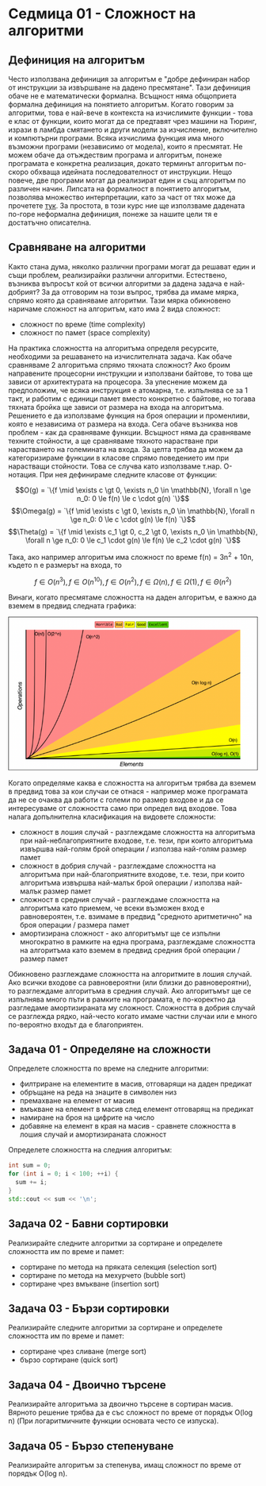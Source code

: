 # Седмица 01 - Сложност на алгоритми

## Дефиниция на алгоритъм
Често използвана дефиниция за алгоритъм е "добре дефиниран набор от инструкции за извършване на дадено пресмятане". Тази дефиниция обаче не е математически формална. Всъщност няма общоприета формална дефиниция на понятието алгоритъм. Когато говорим за алгоритми, това е най-вече в контекста на изчислимите функции - това е клас от функции, които могат да се предтавят чрез машини на Тюринг, изрази в ламбда смятането и други модели за изчисление, включително и компютърни програми. Всяка изчислима функция има много възможни програми (независимо от модела), които я пресмятат. Не можем обаче да отъждествим програма и алгоритъм, понеже програмата е конкретна реализация, докато терминът алгоритъм по-скоро обхваща идейната последователност от инструкции. Нещо повече, две програми могат да реализират един и същ алгоритъм по различен начин. Липсата на формалност в понятието алгоритъм, позволява множество интерпретации, като за част от тях може да прочетете [тук](https://en.wikipedia.org/wiki/Algorithm_characterizations). За простота, в този курс ние ще използваме дадената по-горе неформална дефиниция, понеже за нашите цели тя е достатъчно описателна.

## Сравняване на алгоритми
Както стана дума, няколко различни програми могат да решават един и същи проблем, реализирайки различни алгоритми. Естествено, възниква въпросът кой от всички алгоритми за дадена задача е най-добрият? За да отговорим на този въпрос, трябва да имаме мярка, спрямо която да сравняваме алгоритми. Тази мярка обикновено наричаме сложност на алгоритъм, като има 2 вида сложност:
- сложност по време (time complexity)
- сложност по памет (space complexity)

На практика сложността на алгоритъма определя ресурсите, необходими за решаването на изчислителната задача. Как обаче сравняваме 2 алгоритъма спрямо тяхната сложност? Ако броим направените процесорни инструкции и използвани байтове, то това ще зависи от архитектурата на процесора. За улеснение можем да предположим, че всяка инструкция е атомарна, т.е. изпълнява се за 1 такт, и работим с единици памет вместо конкретно с байтове, но тогава тяхната бройка ще зависи от размера на входа на алгоритъма. Решението е да използваме функция на броя операции и променливи, която е независима от размера на входа. Сега обаче възниква нов проблем - как да сравняваме функции. Всъщност няма да сравняваме техните стойности, а ще сравняваме тяхното нарастване при нарастването на големината на входа. За целта трябва да можем да категоризираме функции в класове спрямо поведението им при нарастващи стойности. Това се случва като използваме т.нар. О-нотация. При нея дефинираме следните класове от функции:

$$O(g) = `\{f \mid \exists c \gt 0, \exists n_0 \in \mathbb{N}, \forall n \ge n_0: 0 \le f(n) \le c \cdot g(n) `\}$$
$$\Omega(g) = `\{f \mid \exists c \gt 0, \exists n_0 \in \mathbb{N}, \forall n \ge n_0: 0 \le c \cdot g(n) \le f(n) `\}$$
$$\Theta(g) = `\{f \mid \exists c_1 \gt 0, c_2 \gt 0, \exists n_0 \in \mathbb{N}, \forall n \ge n_0: 0 \le c_1 \cdot g(n) \le f(n) \le c_2 \cdot g(n) `\}$$

Така, ако например алгоритъм има сложност по време f(n) = 3n<sup>2</sup> + 10n, където n е размерът на входа, то

$$ f \in O(n^3), f \in O(n^{10}), f \in O(n^2), f \in \Omega(n), f \in \Omega(1), f \in \Theta(n^2) $$

Винаги, когато пресмятаме сложността на даден алгоритъм, е важно да вземем в предвид следната графика:

<center>
  <img src="./complexity_graph.png" alt="graph" />
</center>

Когато определяме каква е сложността на алгоритъм трябва да вземем в предвид това за кои случаи се отнася - например може програмата да не се очаква да работи с големи по размер входове и да се интересуваме от сложността само при определ вид входове. Това налага допълнителна класификация на видовете сложности:
- сложност в лошия случай - разглеждаме сложността на алгоритъма при най-неблагоприятните входове, т.е. тези, при които алгоритъма извършва най-голям брой операции / използва най-голям размер памет
- сложност в добрия случай - разглеждаме сложността на алгоритъма при най-благоприятните входове, т.е. тези, при които алгоритъма извършва най-малък брой операции / използва най-малък размер памет
- сложност в средния случай - разглеждаме сложността на алгоритъма като приемем, че всеки възможен вход е равновероятен, т.е. взимаме в предвид "средното аритметично" на броя операции / размера памет
- амортизирана сложност - ако алгоритъмът ще се изпълни многократно в рамките на една програма, разглеждаме сложността на алгоритъма като вземем в предвид средния брой операции / размер памет

Обикновено разглеждаме сложността на алгоритмите в лошия случай. Ако всички входове са равновероятни (или близки до равновероятни), то разглеждаме алгоритъма в средния случай. Ако алгоритъмът ще се изпълнява много пъти в рамките на програмата, е по-коректно да разгледаме амортизираната му сложност. Сложността в добрия случай се разглежда рядко, най-често когато имаме частни случаи или е много по-вероятно входът да е благоприятен.

## Задача 01 - Определяне на сложности
Определете сложността по време на следните алгоритми:
- филтриране на елементите в масив, отговарящи на даден предикат
- обръщане на реда на знаците в символен низ
- премахване на елемент от масив
- вмъкване на елемент в масив след елемент отговарящ на предикат
- намиране на броя на цифрите на число
- добавяне на елемент в края на масив - сравнете сложността в лошия случай и амортизираната сложност

Определете сложността на следния алгоритъм:
```c++
int sum = 0;
for (int i = 0; i < 100; ++i) {
  sum += i;
}
std::cout << sum << '\n';
```

## Задача 02 - Бавни сортировки
Реализирайте следните алгоритми за сортиране и определете сложността им по време и памет:
- сортиране по метода на пряката селекция (selection sort)
- сортиране по метода на мехурчето (bubble sort)
- сортиране чрез вмъкване (insertion sort)

## Задача 03 - Бързи сортировки
Реализирайте следните алгоритми за сортиране и определете сложността им по време и памет:
- сортиране чрез сливане (merge sort)
- бързо сортиране (quick sort)

## Задача 04 - Двоично търсене
Реализирайте алгоритъма за двоично търсене в сортиран масив. Вярното решение трябва да е със сложност по време от порядък O(log n) (При логаритмичните функции основата често се изпуска).

## Задача 05 - Бързо степенуване
Реализирайте алгоритъм за степенува, имащ сложност по време от порядък O(log n).
